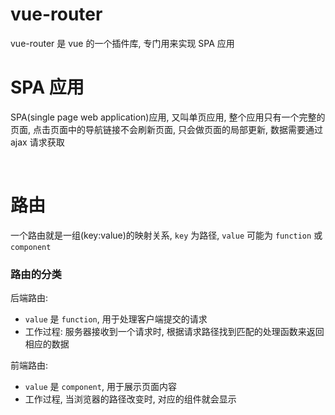# vue-router

vue-router 是 vue 的一个插件库, 专门用来实现 SPA 应用

# SPA 应用

SPA(single page web application)应用, 又叫单页应用, 整个应用只有一个完整的页面, 点击页面中的导航链接不会刷新页面, 只会做页面的局部更新, 数据需要通过 ajax 请求获取

‍

# 路由

一个路由就是一组(key:value)的映射关系, `key` ​为路径, `value` ​可能为 `function` ​或 `component`​

### 路由的分类

后端路由:

* ​`value` ​是 `function`​, 用于处理客户端提交的请求
* 工作过程: 服务器接收到一个请求时, 根据请求路径找到匹配的处理函数来返回相应的数据

前端路由:

* ​`value` ​是 `component`​, 用于展示页面内容
* 工作过程, 当浏览器的路径改变时, 对应的组件就会显示

‍
